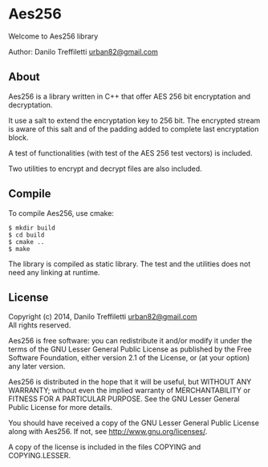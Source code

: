 # Aes256

Welcome to Aes256 library

Author: Danilo Treffiletti <urban82@gmail.com>

## About

Aes256 is a library written in C++ that offer AES 256 bit encryptation
and decryptation.

It use a salt to extend the encryptation key to 256 bit. The encrypted
stream is aware of this salt and of the padding added to complete last
encryptation block.

A test of functionalities (with test of the AES 256 test vectors) is
included.

Two utilities to encrypt and decrypt files are also included.


## Compile

To compile Aes256, use cmake:

```shell
$ mkdir build
$ cd build
$ cmake ..
$ make
```

The library is compiled as static library. The test and the utilities
does not need any linking at runtime.

## License

Copyright (c) 2014, Danilo Treffiletti <urban82@gmail.com>  
All rights reserved.

Aes256 is free software: you can redistribute it and/or modify
it under the terms of the GNU Lesser General Public License as
published by the Free Software Foundation, either version 2.1
of the License, or (at your option) any later version.

Aes256 is distributed in the hope that it will be useful,
but WITHOUT ANY WARRANTY; without even the implied warranty of
MERCHANTABILITY or FITNESS FOR A PARTICULAR PURPOSE. See the
GNU Lesser General Public License for more details.

You should have received a copy of the GNU Lesser General Public
License along with Aes256.
If not, see <http://www.gnu.org/licenses/>.

A copy of the license is included in the files COPYING and COPYING.LESSER.
